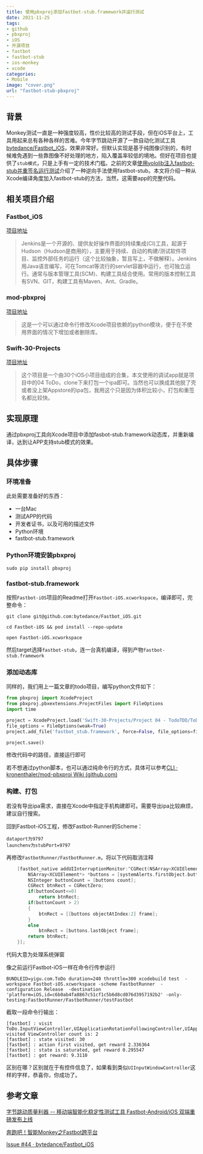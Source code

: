 ```yaml
---
title: 使用pbxproj添加fastbot-stub.framework并运行测试
date: 2021-11-25
tags:
- github
- pbxproj
- iOS
- 开源项目
- fastbot
- fastbot-stub
- ios-monkey
- xcode
categories:
- Mobile
image: "cover.png"
url: "fastbot-stub-pbxproj"
---
```



## 背景

Monkey测试一直是一种强度较高，性价比较高的测试手段，但在iOS平台上，工具用起来总有各种各样的苦难。今年字节跳动开源了一款自动化测试工具[bytedance/Fastbot_iOS](https://github.com/bytedance/Fastbot_iOS)，效果非常好。但默认实现是基于纯图像识别的，有时候难免遇到一些靠图像不好处理的地方，陷入覆盖率较低的境地。但好在项目也提供了`stub模式`，只是上手有一定的技术门槛。之前的文章[使用yololib注入fastbot-stub并重签名运行测试](https://yanbo92.site/fastbot-stub-inject/)介绍了一种逆向手法使用fastbot-stub。本文将介绍一种从Xcode编译角度加入fastbot-stub的方法，当然，这需要app的完整代码。





## 相关项目介绍

### Fastbot_iOS
[项目地址](https://github.com/bytedance/Fastbot_iOS)

> Jenkins是一个开源的、提供友好操作界面的持续集成(CI)工具，起源于Hudson（Hudson是商用的），主要用于持续、自动的构建/测试软件项目、监控外部任务的运行（这个比较抽象，暂且写上，不做解释）。Jenkins用Java语言编写，可在Tomcat等流行的servlet容器中运行，也可独立运行。通常与版本管理工具(SCM)、构建工具结合使用。常用的版本控制工具有SVN、GIT，构建工具有Maven、Ant、Gradle。



### mod-pbxproj
[项目地址](https://github.com/kronenthaler/mod-pbxproj)

>这是一个可以通过命令行修改Xcode项目依赖的python模块，便于在不使用界面的情况下增加或者删除库。



### Swift-30-Projects
[项目地址](https://github.com/soapyigu/Swift-30-Projects)

>这个项目是一个由30个iOS小项目组成的合集，本文使用的调试app就是项目中的04 ToDo，clone下来打包一个ipa即可。当然也可以换成其他脱了壳或者没上架Appstore的ipa包，我用这个只是因为体积比较小，打包和重签名都比较快。



## 实现原理

通过pbxproj工具向Xcode项目中添加fasbot-stub.framework动态库，并重新编译，达到让APP支持stub模式的效果。



## 具体步骤

### 环境准备

此处需要准备好的东西：

- 一台Mac
- 测试APP的代码
- 开发者证书，以及可用的描述文件
- Python环境
- fastbot-stub.framework



### Python环境安装pbxproj

```
sudo pip install pbxproj
```



### fastbot-stub.framework

按照`Fastbot-iOS`项目的Readme打开`Fastbot-iOS.xcworkspace`，编译即可，完整命令：

```
git clone git@github.com:bytedance/Fastbot_iOS.git

cd Fastbot-iOS && pod install --repo-update

open Fastbot-iOS.xcworkspace
```

然后target选择`fastbot-stub`，连一台真机编译，得到产物`fastbot-stub.framework`





### 添加动态库

同样的，我们用上一篇文章的todo项目，编写python文件如下：

```python
from pbxproj import XcodeProject
from pbxproj.pbxextensions.ProjectFiles import FileOptions
import time

project = XcodeProject.load('Swift-30-Projects/Project 04 - TodoTDD/ToDo.xcodeproj/project.pbxproj')
file_options = FileOptions(weak=True)
project.add_file('fastbot_stub.framework', force=False, file_options=file_options)

project.save()
```

修改代码中的路径，直接运行即可

若不想通过python脚本，也可以通过纯命令行的方式，具体可以参考[CLI · kronenthaler/mod-pbxproj Wiki (github.com)](https://github.com/kronenthaler/mod-pbxproj/wiki/CLI)



### 构建、打包

若没有导出ipa需求，直接在Xcode中指定手机构建即可。需要导出ipa比较麻烦，建议自行搜索。





回到Fastbot-iOS工程，修改Fastbot-Runner的Scheme：

```
dataport为9797
launchenv为stubPort=9797
```

再修改`FastbotRunner/FastbotRunner.m`，将以下代码取消注释

```swift
    [fastbot_native addUIInterruptionMonitor:^CGRect(NSArray<XCUIElement *> *systemAlerts) {
        NSArray<XCUIElement*> *buttons = [systemAlerts.firstObject.buttons allElementsBoundByIndex];
        NSInteger buttonCount = [buttons count];
        CGRect btnRect = CGRectZero;
        if(buttonCount<=0)
            return btnRect;
        if(buttonCount > 2)
        {
            btnRect = [[buttons objectAtIndex:2] frame];
        }
        else
            btnRect = [buttons.lastObject frame];
        return btnRect;
    }];
```

代码大意为处理系统弹窗

像之前运行Fastbot-iOS一样在命令行传参运行

```
BUNDLEID=yigu.com.ToDo duration=240 throttle=300 xcodebuild test  -workspace Fastbot-iOS.xcworkspace -scheme FastbotRunner  -configuration Release  -destination 'platform=iOS,id=c6b0ab4fa8867c51cf1c5b6d8cd076d3957192b2' -only-testing:FastbotRunner/FastbotRunner/testFastbot
```

截取一段命令行输出：

```
[fastbot] : visit ToDo.InputViewController,UIApplicationRotationFollowingController,UIApplicationRotationFollowingControllerNoTouches,UICompatibilityInputViewController,UIInputViewController,UIInputWindowController; visited ViewController count is: 2 
[fastbot] : state visited: 30 
[fastbot] : action first visited, get reward 2.336364
[fastbot] : state is saturated, get reward 0.295547
[fastbot] : got reward: 9.3110
```

区别在哪？区别就在于有控件信息了，如果看到类似`UIInputWindowController`这样的字样，恭喜你，你成功了。







## 参考文章

[字节跳动质量利器 -- 移动端智能化稳定性测试工具 Fastbot-Android/iOS 双端重磅发布上线](https://testerhome.com/topics/31113)

[奔跑吧！智能Monkey之Fastbot跨平台 ](https://mp.weixin.qq.com/s/QhzqBFZygkIS6C69__smyQ)

[Issue #44 · bytedance/Fastbot_iOS](https://github.com/bytedance/Fastbot_iOS/issues/44)



